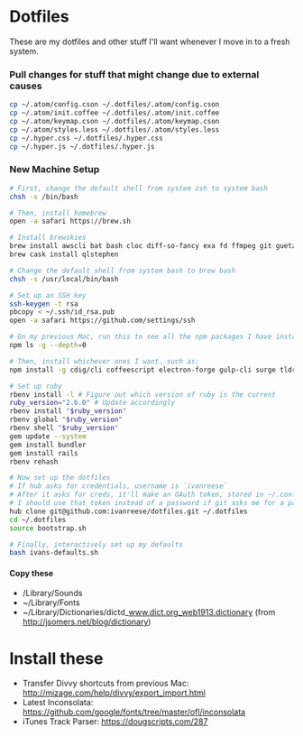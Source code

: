 # Dotfiles
These are my dotfiles and other stuff I'll want whenever I move in to a fresh system.

### Pull changes for stuff that might change due to external causes
```bash
cp ~/.atom/config.cson ~/.dotfiles/.atom/config.cson
cp ~/.atom/init.coffee ~/.dotfiles/.atom/init.coffee
cp ~/.atom/keymap.cson ~/.dotfiles/.atom/keymap.cson
cp ~/.atom/styles.less ~/.dotfiles/.atom/styles.less
cp ~/.hyper.css ~/.dotfiles/.hyper.css
cp ~/.hyper.js ~/.dotfiles/.hyper.js
```

### New Machine Setup

```bash
# First, change the default shell from system zsh to system bash
chsh -s /bin/bash

# Then, install homebrew
open -a safari https://brew.sh

# Install brewskies
brew install awscli bat bash cloc diff-so-fancy exa fd ffmpeg git guetzli hub node prettyping rbenv yarn
brew cask install qlstephen

# Change the default shell from system bash to brew bash
chsh -s /usr/local/bin/bash

# Set up an SSH key
ssh-keygen -t rsa
pbcopy < ~/.ssh/id_rsa.pub
open -a safari https://github.com/settings/ssh

# On my previous Mac, run this to see all the npm packages I have installed
npm ls -g --depth=0

# Then, install whichever ones I want, such as:
npm install -g cdig/cli coffeescript electron-forge gulp-cli surge tldr

# Set up ruby
rbenv install -l # Figure out which version of ruby is the current
ruby_version="2.6.0" # Update accordingly
rbenv install "$ruby_version"
rbenv global "$ruby_version"
rbenv shell "$ruby_version"
gem update --system
gem install bundler
gem install rails
rbenv rehash

# Now set up the dotfiles
# If hub asks for credentials, username is `ivanreese`
# After it asks for creds, it'll make an OAuth token, stored in ~/.config/hub
# I should use that token instead of a password if git asks me for a password when working with an https remote
hub clone git@github.com:ivanreese/dotfiles.git ~/.dotfiles
cd ~/.dotfiles
source bootstrap.sh

# Finally, interactively set up my defaults
bash ivans-defaults.sh
```

#### Copy these
* /Library/Sounds
* ~/Library/Fonts
* ~/Library/Dictionaries/dictd_www.dict.org_web1913.dictionary (from http://jsomers.net/blog/dictionary)

# Install these
* Transfer Divvy shortcuts from previous Mac: http://mizage.com/help/divvy/export_import.html
* Latest Inconsolata: https://github.com/google/fonts/tree/master/ofl/inconsolata
* iTunes Track Parser: https://dougscripts.com/287
